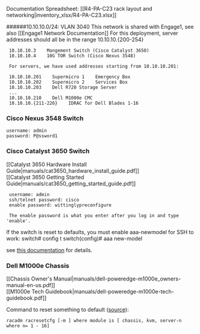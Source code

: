 Documentation Spreadsheet: [[R4-PA-C23 rack layout and networking|inventory_xlsx/R4-PA-C23.xlsx]]

######10.10.10.0/24: VLAN 3040 
This network is shared with Engage1, see also [[Engage1 Network Documentation]]
For this deployment, server addresses should all be in the range 10.10.10.{200-254}
     
     10.10.10.3    Mangement Switch (Cisco Catalyst 3650)
     10.10.10.4    10G TOR Switch (Cisco Nexus 3548)
     
     For servers, we have used addresses starting from 10.10.10.201:

     10.10.10.201    Supermicro 1    Emergency Box
     10.10.10.202    Supermicro 2    Services Box
     10.10.10.203    Dell R720 Storage Server
     ...
     10.10.10.210    Dell M1000e CMC
     10.10.10.{211-226}    IDRAC for Dell Blades 1-16
  
### Cisco Nexus 3548 Switch
    
    username: admin
    password: P@ssword1

### Cisco Catalyst 3650 Switch

[[Catalyst 3650 Hardware Install Guide|manuals/cat3650_hardware_install_guide.pdf]]    
[[Catalyst 3650 Getting Started Guide|manuals/cat3650_getting_started_guide.pdf]]
    
     username: admin
     ssh/telnet password: cisco
     enable password: wittinglypreconfigure   
 
     The enable password is what you enter after you log in and type 'enable'.


If the switch is reset to defaults, you must enable aaa-newmodel for SSH to work:
     switch# config t
     switch(config)# aaa new-model 

see [this documentation](http://www.cisco.com/c/en/us/support/docs/security-vpn/secure-shell-ssh/4145-ssh.html) for details.

### Dell M1000e Chassis 

[[Chassis Owner's Manual|manuals/dell-poweredge-m1000e_owners-manual-en-us.pdf]]     
[[M1000e Tech Guidebook|manuals/dell-poweredge-m1000e-tech-guidebook.pdf]]


Command to reset something to default ([source](http://en.community.dell.com/techcenter/blades/f/4436/t/19417682)): 
    
    racadm racresetcfg [-m ] where module is [ chassis, kvm, server-n where n= 1 - 16]

